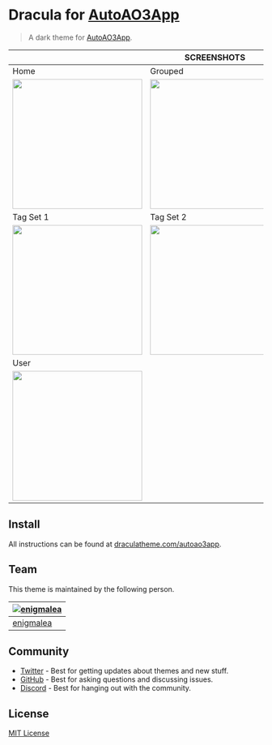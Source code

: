 # Dracula for [AutoAO3App](https://autoao3app.firebaseapp.com)

> A dark theme for [AutoAO3App](https://autoao3app.firebaseapp.com).

| | SCREENSHOTS | |
| - | ----------- | - |
| Home | Grouped | Search All |
| <img src="../assets/homescreenshot.png?raw=true" width="256"> | <img src="../assets/groupedscreenshot.png?raw=true" width="256"> | <img src="../assets/searchscreenshot.png?raw=true" width="256"> |
| Tag Set 1 | Tag Set 2 |  Bookmarks |
| <img src="../assets/tagset1screenshot.png?raw=true" width="256"> | <img src="../assets/tagset2screenshot.png?raw=true" width="256"> | <img src="../assets/bookmarksscreenshot.png?raw=true" width="256"> |
| User |
| <img src="../assets/userscreenshot.png?raw=true" width="256"> |


## Install

All instructions can be found at [draculatheme.com/autoao3app](https://draculatheme.com/autoao3app).

## Team

This theme is maintained by the following person.

| [![enigmalea](https://github.com/enigmalea.png?size=100)](https://github.com/enigmalea) |
| ---------------------------------------------------------------------------------------- |
| [enigmalea](https://github.com/enigmalea)                                               |

## Community

- [Twitter](https://twitter.com/draculatheme) - Best for getting updates about themes and new stuff.
- [GitHub](https://github.com/dracula/dracula-theme/discussions) - Best for asking questions and discussing issues.
- [Discord](https://draculatheme.com/discord-invite) - Best for hanging out with the community.

## License

[MIT License](./LICENSE)
